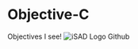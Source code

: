 # Objective-C
Objectives I see!
![iSAD Logo Github](https://github.com/sirx2713/Objective-C/assets/122817303/3c5e9ef7-104d-40b3-aae8-b9986ed19ea5)
